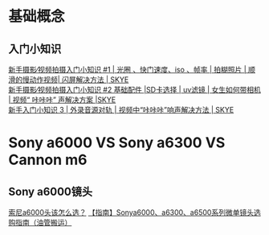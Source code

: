 # 基础概念
## 入门小知识
[新手摄影⁄视频拍摄入门小知识 #1 | 光圈 、快门速度、iso 、帧率 | 拍糊照片 | 顺滑的慢动作视频| 闪屏解决方法 | SKYE](https://www.bilibili.com/video/av17604092)<br>
[新手摄影⁄视频拍摄入门小知识 #2 基础配件 |SD卡选择 | uv滤镜 | 女生如何带相机 | 视频“ 咔咔咔” 声解决方案 |SKYE](https://www.bilibili.com/video/av17895909)<br>
[新手入门小知识 3 | 外录音源对轨 | 视频中“咔咔咔”响声解决方法 | SKYE](https://www.bilibili.com/video/av17895909)<br>

# Sony a6000 VS Sony a6300 VS Cannon m6
## Sony a6000镜头
[索尼a6000头该怎么选？](https://www.zhihu.com/question/271236992/answer/452075172)
[【指南】Sonya6000、a6300、a6500系列微单镜头选购指南（油管搬运）](https://www.bilibili.com/video/av17520106/)

